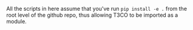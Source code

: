 All the scripts in here assume that you've run
`pip install -e .` from the root level of the github repo, thus allowing T3CO to be imported as a module.  